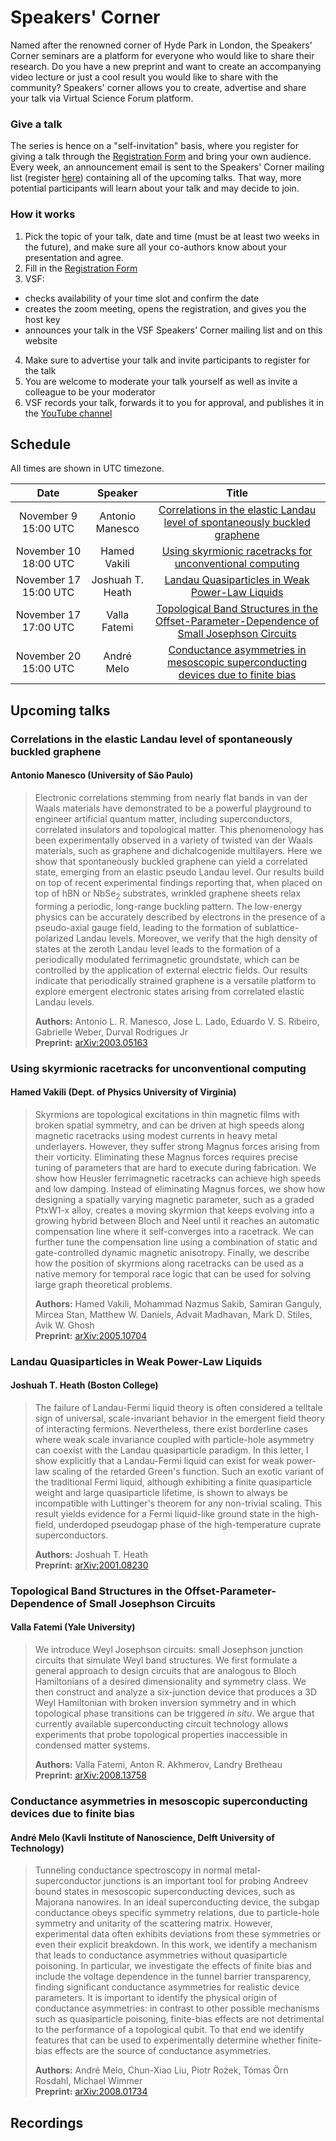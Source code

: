 
# Speakers' Corner

Named after the renowned corner of Hyde Park in London, the Speakers' Corner seminars are a platform for everyone who would like to share their research.
Do you have a new preprint and want to create an accompanying video lecture or just a cool result you would like to share with the community? Speakers' corner allows you to create, advertise and share your talk via Virtual Science Forum platform.

### Give a talk
The series is hence on a "self-invitation" basis, where you register for giving a talk through the [Registration Form](https://github.com/virtualscienceforum/virtualscienceforum/issues/new?template=speakers_corner_application.md&labels=application&title=Speakers%27%20corner%20talk%20application) and
bring your own audience. Every week, an announcement email is sent to the Speakers' Corner mailing list (register [here](mailinglist.md)) 
containing all of the upcoming talks. That way, more potential participants will learn about your talk and may decide to join.

### How it works

1. Pick the topic of your talk, date and time (must be at least two weeks in the future), and make sure all your co-authors know about your presentation and agree.
2. Fill in the [Registration Form](https://github.com/virtualscienceforum/virtualscienceforum/issues/new?template=speakers_corner_application.md&labels=application&title=Speakers%27%20corner%20talk%20application)
3. VSF:
  - checks availability of your time slot and confirm the date
  - creates the zoom meeting, opens the registration, and gives you the host key
  - announces your talk in the VSF Speakers' Corner mailing list and on this website
4. Make sure to advertise your talk and invite participants to register for the talk
5. You are welcome to moderate your talk yourself as well as invite a colleague to be your moderator
6. VSF records your talk, forwards it to you for approval, and publishes it in the [YouTube channel](https://www.youtube.com/channel/UCvQEx4iW7u_x3jX742kUZLw)


## Schedule

All times are shown in <span id="timezone">UTC</span> timezone.

|   Date   |     Speaker    | Title |
|:---------:|:--------------:|:-----:|
| <time datetime="2020-11-09T15:00:00+00:00">November 9 15:00 UTC</time> | Antonio Manesco | [Correlations in the elastic Landau level of spontaneously buckled graphene](#correlations-in-the-elastic-landau-level-of-spontaneously-buckled-graphene) |
| <time datetime="2020-11-10T18:00:00+00:00">November 10 18:00 UTC</time> | Hamed Vakili | [Using skyrmionic racetracks for unconventional computing](#using-skyrmionic-racetracks-for-unconventional-computing) |
| <time datetime="2020-11-17T15:00:00+00:00">November 17 15:00 UTC</time> | Joshuah T. Heath | [Landau Quasiparticles in Weak Power-Law Liquids](#landau-quasiparticles-in-weak-power-law-liquids) |
| <time datetime="2020-11-17T17:00:00+00:00">November 17 17:00 UTC</time> | Valla Fatemi | [Topological Band Structures in the Offset-Parameter-Dependence of Small Josephson Circuits](#topological-band-structures-in-the-offset-parameter-dependence-of-small-josephson-circuits) |
| <time datetime="2020-11-20T15:00:00+00:00">November 20 15:00 UTC</time> | André Melo | [Conductance asymmetries in mesoscopic superconducting devices due to finite bias](#conductance-asymmetries-in-mesoscopic-superconducting-devices-due-to-finite-bias) |

## Upcoming talks


### Correlations in the elastic Landau level of spontaneously buckled graphene
#### Antonio Manesco (University of São Paulo)

> Electronic correlations stemming from nearly flat bands in van der Waals materials have demonstrated to be a powerful playground to engineer artificial quantum matter, including superconductors, correlated insulators and topological matter. This phenomenology has been experimentally observed in a variety of twisted van der Waals materials, such as graphene and dichalcogenide multilayers. Here we show that spontaneously buckled graphene can yield a correlated state, emerging from an elastic pseudo Landau level. Our results build on top of recent experimental findings reporting that, when placed on top of hBN or NbSe$_2$ substrates, wrinkled graphene sheets relax forming a periodic, long-range buckling pattern. The low-energy physics can be accurately described by electrons in the presence of a pseudo-axial gauge field, leading to the formation of sublattice-polarized Landau levels. Moreover, we verify that the high density of states at the zeroth Landau level leads to the formation of a periodically modulated ferrimagnetic groundstate, which can be controlled by the application of external electric fields. Our results indicate that periodically strained graphene is a versatile platform to explore emergent electronic states arising from correlated elastic Landau levels.
>
> **Authors:** Antonio L. R. Manesco, Jose L. Lado, Eduardo V. S. Ribeiro, Gabrielle Weber, Durval Rodrigues Jr  
> **Preprint:** [arXiv:2003.05163](https://arxiv.org/abs/2003.05163)



### Using skyrmionic racetracks for unconventional computing
#### Hamed Vakili (Dept. of Physics University of Virginia)

> Skyrmions are topological excitations in thin magnetic films with broken spatial symmetry, and can be driven at high speeds along magnetic racetracks using modest currents in heavy metal underlayers. However, they suffer strong Magnus forces arising from their vorticity. Eliminating these Magnus forces requires precise tuning of parameters that are hard to execute during fabrication. We show how Heusler ferrimagnetic racetracks can achieve high speeds and low damping. Instead of eliminating Magnus forces, we show how designing a spatially varying magnetic parameter, such as a graded PtxW1-x alloy, creates a moving skyrmion that keeps evolving into a growing hybrid between Bloch and Neel until it reaches an automatic compensation line where it self-converges into a racetrack. We can further tune the compensation line using a combination of static and gate-controlled dynamic magnetic anisotropy. Finally, we describe how the position of skyrmions along racetracks can be used as a native memory for temporal race logic that can be used for solving large graph theoretical problems.
>
> **Authors:** Hamed Vakili, Mohammad Nazmus Sakib, Samiran Ganguly, Mircea Stan, Matthew W. Daniels, Advait Madhavan, Mark D. Stiles, Avik W. Ghosh  
> **Preprint:** [arXiv:2005.10704](https://arxiv.org/abs/2005.10704)



### Landau Quasiparticles in Weak Power-Law Liquids
#### Joshuah T. Heath (Boston College)

> The failure of Landau-Fermi liquid theory is often considered a telltale sign of universal, scale-invariant behavior in the emergent field theory of interacting fermions. Nevertheless, there exist borderline cases where weak scale invariance coupled with particle-hole asymmetry can coexist with the Landau quasiparticle paradigm. In this letter, I show explicitly that a Landau-Fermi liquid can exist for weak power-law scaling of the retarded Green's function. Such an exotic variant of the traditional Fermi liquid, although exhibiting a finite quasiparticle weight and large quasiparticle lifetime, is shown to always be incompatible with Luttinger's theorem for any non-trivial scaling. This result yields evidence for a Fermi liquid-like ground state in the high-field, underdoped pseudogap phase of the high-temperature cuprate superconductors.
>
> **Authors:** Joshuah T. Heath  
> **Preprint:** [arXiv:2001.08230](https://arxiv.org/abs/2001.08230)



### Topological Band Structures in the Offset-Parameter-Dependence of Small Josephson Circuits
#### Valla Fatemi (Yale University)

> We introduce Weyl Josephson circuits: small Josephson junction circuits that simulate Weyl band structures. We first formulate a general approach to design circuits that are analogous to Bloch Hamiltonians of a desired dimensionality and symmetry class. We then construct and analyze a six-junction device that produces a 3D Weyl Hamiltonian with broken inversion symmetry and in which topological phase transitions can be triggered *in situ*. We argue that currently available superconducting circuit technology allows experiments that probe topological properties inaccessible in condensed matter systems.
>
> **Authors:** Valla Fatemi, Anton R. Akhmerov, Landry Bretheau  
> **Preprint:** [arXiv:2008.13758](https://arxiv.org/abs/2008.13758)



### Conductance asymmetries in mesoscopic superconducting devices due to finite bias
#### André Melo (Kavli Institute of Nanoscience, Delft University of Technology)

> Tunneling conductance spectroscopy in normal metal-superconductor junctions is an important tool for probing Andreev bound states in mesoscopic superconducting devices, such as Majorana nanowires. In an ideal superconducting device, the subgap conductance obeys specific symmetry relations, due to particle-hole symmetry and unitarity of the scattering matrix. However, experimental data often exhibits deviations from these symmetries or even their explicit breakdown. In this work, we identify a mechanism that leads to conductance asymmetries without quasiparticle poisoning. In particular, we investigate the effects of finite bias and include the voltage dependence in the tunnel barrier transparency, finding significant conductance asymmetries for realistic device parameters. It is important to identify the physical origin of conductance asymmetries: in contrast to other possible mechanisms such as quasiparticle poisoning, finite-bias effects are not detrimental to the performance of a topological qubit. To that end we identify features that can be used to experimentally determine whether finite-bias effects are the source of conductance asymmetries.
>
> **Authors:** André Melo, Chun-Xiao Liu, Piotr Rożek, Tómas Örn Rosdahl, Michael Wimmer  
> **Preprint:** [arXiv:2008.01734](https://arxiv.org/abs/2008.01734)




## Recordings




<script>
document.getElementById("timezone").innerText = Intl.DateTimeFormat().resolvedOptions().timeZone
for (let time of document.getElementsByTagName("time")) {
    time.innerText = dayjs(time.dateTime).local().format("MMMM D H:mm");
};
</script>
